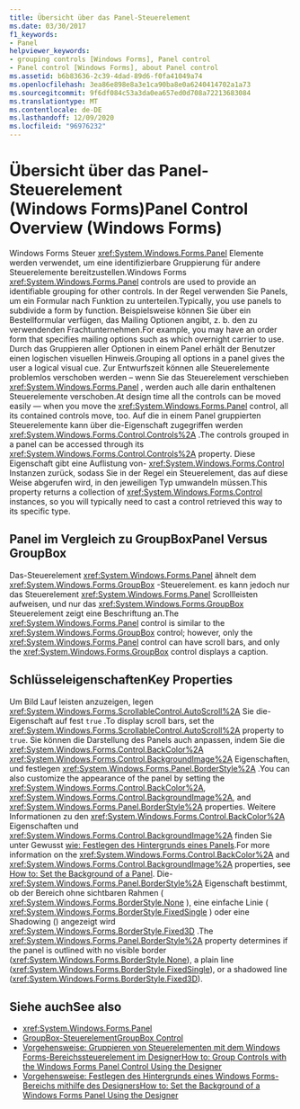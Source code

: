 ```yaml
---
title: Übersicht über das Panel-Steuerelement
ms.date: 03/30/2017
f1_keywords:
- Panel
helpviewer_keywords:
- grouping controls [Windows Forms], Panel control
- Panel control [Windows Forms], about Panel control
ms.assetid: b6b83636-2c39-4dad-89d6-f0fa41049a74
ms.openlocfilehash: 3ea86e898e8a3e1ca90ba8e0a6240414702a1a73
ms.sourcegitcommit: 9f6df084c53a3da0ea657ed0d708a72213683084
ms.translationtype: MT
ms.contentlocale: de-DE
ms.lasthandoff: 12/09/2020
ms.locfileid: "96976232"
---
```

# <a name="panel-control-overview-windows-forms"></a><span data-ttu-id="9d380-102">Übersicht über das Panel-Steuerelement (Windows Forms)</span><span class="sxs-lookup"><span data-stu-id="9d380-102">Panel Control Overview (Windows Forms)</span></span>
<span data-ttu-id="9d380-103">Windows Forms Steuer <xref:System.Windows.Forms.Panel> Elemente werden verwendet, um eine identifizierbare Gruppierung für andere Steuerelemente bereitzustellen.</span><span class="sxs-lookup"><span data-stu-id="9d380-103">Windows Forms <xref:System.Windows.Forms.Panel> controls are used to provide an identifiable grouping for other controls.</span></span> <span data-ttu-id="9d380-104">In der Regel verwenden Sie Panels, um ein Formular nach Funktion zu unterteilen.</span><span class="sxs-lookup"><span data-stu-id="9d380-104">Typically, you use panels to subdivide a form by function.</span></span> <span data-ttu-id="9d380-105">Beispielsweise können Sie über ein Bestellformular verfügen, das Mailing Optionen angibt, z. b. den zu verwendenden Frachtunternehmen.</span><span class="sxs-lookup"><span data-stu-id="9d380-105">For example, you may have an order form that specifies mailing options such as which overnight carrier to use.</span></span> <span data-ttu-id="9d380-106">Durch das Gruppieren aller Optionen in einem Panel erhält der Benutzer einen logischen visuellen Hinweis.</span><span class="sxs-lookup"><span data-stu-id="9d380-106">Grouping all options in a panel gives the user a logical visual cue.</span></span> <span data-ttu-id="9d380-107">Zur Entwurfszeit können alle Steuerelemente problemlos verschoben werden – wenn Sie das Steuerelement verschieben <xref:System.Windows.Forms.Panel> , werden auch alle darin enthaltenen Steuerelemente verschoben.</span><span class="sxs-lookup"><span data-stu-id="9d380-107">At design time all the controls can be moved easily — when you move the <xref:System.Windows.Forms.Panel> control, all its contained controls move, too.</span></span> <span data-ttu-id="9d380-108">Auf die in einem Panel gruppierten Steuerelemente kann über die-Eigenschaft zugegriffen werden <xref:System.Windows.Forms.Control.Controls%2A> .</span><span class="sxs-lookup"><span data-stu-id="9d380-108">The controls grouped in a panel can be accessed through its <xref:System.Windows.Forms.Control.Controls%2A> property.</span></span> <span data-ttu-id="9d380-109">Diese Eigenschaft gibt eine Auflistung von- <xref:System.Windows.Forms.Control> Instanzen zurück, sodass Sie in der Regel ein Steuerelement, das auf diese Weise abgerufen wird, in den jeweiligen Typ umwandeln müssen.</span><span class="sxs-lookup"><span data-stu-id="9d380-109">This property returns a collection of <xref:System.Windows.Forms.Control> instances, so you will typically need to cast a control retrieved this way to its specific type.</span></span>  
  
## <a name="panel-versus-groupbox"></a><span data-ttu-id="9d380-110">Panel im Vergleich zu GroupBox</span><span class="sxs-lookup"><span data-stu-id="9d380-110">Panel Versus GroupBox</span></span>  
 <span data-ttu-id="9d380-111">Das-Steuerelement <xref:System.Windows.Forms.Panel> ähnelt dem <xref:System.Windows.Forms.GroupBox> -Steuerelement. es kann jedoch nur das Steuerelement <xref:System.Windows.Forms.Panel> Scrollleisten aufweisen, und nur das <xref:System.Windows.Forms.GroupBox> Steuerelement zeigt eine Beschriftung an.</span><span class="sxs-lookup"><span data-stu-id="9d380-111">The <xref:System.Windows.Forms.Panel> control is similar to the <xref:System.Windows.Forms.GroupBox> control; however, only the <xref:System.Windows.Forms.Panel> control can have scroll bars, and only the <xref:System.Windows.Forms.GroupBox> control displays a caption.</span></span>  
  
## <a name="key-properties"></a><span data-ttu-id="9d380-112">Schlüsseleigenschaften</span><span class="sxs-lookup"><span data-stu-id="9d380-112">Key Properties</span></span>  
 <span data-ttu-id="9d380-113">Um Bild Lauf leisten anzuzeigen, legen <xref:System.Windows.Forms.ScrollableControl.AutoScroll%2A> Sie die-Eigenschaft auf fest `true` .</span><span class="sxs-lookup"><span data-stu-id="9d380-113">To display scroll bars, set the <xref:System.Windows.Forms.ScrollableControl.AutoScroll%2A> property to `true`.</span></span> <span data-ttu-id="9d380-114">Sie können die Darstellung des Panels auch anpassen, indem Sie die <xref:System.Windows.Forms.Control.BackColor%2A> <xref:System.Windows.Forms.Control.BackgroundImage%2A> Eigenschaften, und festlegen <xref:System.Windows.Forms.Panel.BorderStyle%2A> .</span><span class="sxs-lookup"><span data-stu-id="9d380-114">You can also customize the appearance of the panel by setting the <xref:System.Windows.Forms.Control.BackColor%2A>, <xref:System.Windows.Forms.Control.BackgroundImage%2A>, and <xref:System.Windows.Forms.Panel.BorderStyle%2A> properties.</span></span> <span data-ttu-id="9d380-115">Weitere Informationen zu den <xref:System.Windows.Forms.Control.BackColor%2A> Eigenschaften und <xref:System.Windows.Forms.Control.BackgroundImage%2A> finden Sie unter Gewusst [wie: Festlegen des Hintergrunds eines Panels](how-to-set-the-background-of-a-windows-forms-panel.md).</span><span class="sxs-lookup"><span data-stu-id="9d380-115">For more information on the <xref:System.Windows.Forms.Control.BackColor%2A> and <xref:System.Windows.Forms.Control.BackgroundImage%2A> properties, see [How to: Set the Background of a Panel](how-to-set-the-background-of-a-windows-forms-panel.md).</span></span> <span data-ttu-id="9d380-116">Die- <xref:System.Windows.Forms.Panel.BorderStyle%2A> Eigenschaft bestimmt, ob der Bereich ohne sichtbaren Rahmen ( <xref:System.Windows.Forms.BorderStyle.None> ), eine einfache Linie ( <xref:System.Windows.Forms.BorderStyle.FixedSingle> ) oder eine Shadowing () angezeigt wird <xref:System.Windows.Forms.BorderStyle.Fixed3D> .</span><span class="sxs-lookup"><span data-stu-id="9d380-116">The <xref:System.Windows.Forms.Panel.BorderStyle%2A> property determines if the panel is outlined with no visible border (<xref:System.Windows.Forms.BorderStyle.None>), a plain line (<xref:System.Windows.Forms.BorderStyle.FixedSingle>), or a shadowed line (<xref:System.Windows.Forms.BorderStyle.Fixed3D>).</span></span>  
  
## <a name="see-also"></a><span data-ttu-id="9d380-117">Siehe auch</span><span class="sxs-lookup"><span data-stu-id="9d380-117">See also</span></span>

- <xref:System.Windows.Forms.Panel>
- [<span data-ttu-id="9d380-118">GroupBox-Steuerelement</span><span class="sxs-lookup"><span data-stu-id="9d380-118">GroupBox Control</span></span>](groupbox-control-windows-forms.md)
- [<span data-ttu-id="9d380-119">Vorgehensweise: Gruppieren von Steuerelementen mit dem Windows Forms-Bereichssteuerelement im Designer</span><span class="sxs-lookup"><span data-stu-id="9d380-119">How to: Group Controls with the Windows Forms Panel Control Using the Designer</span></span>](group-controls-with-wf-panel-control-using-the-designer.md)
- [<span data-ttu-id="9d380-120">Vorgehensweise: Festlegen des Hintergrunds eines Windows Forms-Bereichs mithilfe des Designers</span><span class="sxs-lookup"><span data-stu-id="9d380-120">How to: Set the Background of a Windows Forms Panel Using the Designer</span></span>](how-to-set-the-background-of-a-windows-forms-panel-using-the-designer.md)

